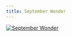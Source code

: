 ```yaml
---
title: September Wonder
---
```




<div class="image-container">
    <a class="thumbnail" href="{{ site.baseurl }}/assets/images/nos-produits/september-wonder.jpg"><img src="{{ site.baseurl }}/assets/images/nos-produits/september-wonder-vignette.jpg" alt="September Wonder" /></a>
</div>

